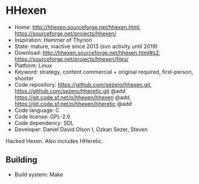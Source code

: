 # HHexen

- Home: http://hhexen.sourceforge.net/hhexen.html, https://sourceforge.net/projects/hhexen/
- Inspiration: Hammer of Thyrion
- State: mature, inactive since 2013 (svn activity until 2019)
- Download: http://hhexen.sourceforge.net/hhexen.html#s2, https://sourceforge.net/projects/hhexen/files/
- Platform: Linux
- Keyword: strategy, content commercial + original required, first-person, shooter
- Code repository: https://github.com/sezero/hhexen.git, https://github.com/sezero/hheretic.git @add https://git.code.sf.net/p/hhexen/hhexen @add, https://git.code.sf.net/p/hhexen/hheretic @add
- Code language: C
- Code license: GPL-2.0
- Code dependency: SDL
- Developer: Daniel David Olson I, Ozkan Sezer, Steven

Hacked Hexen. Also includes HHeretic.

## Building

- Build system: Make
